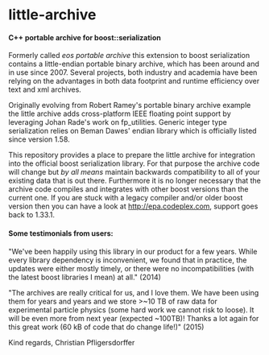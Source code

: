 # little-archive
#### C++ portable archive for boost::serialization

Formerly called *eos portable archive* this extension to boost serialization contains a little-endian portable binary archive, which has been around and in use since 2007. Several projects, both industry and academia have been relying on the advantages in both data footprint and runtime efficiency over text and xml archives. 

Originally evolving from Robert Ramey's portable binary archive example the little archive adds cross-platform IEEE floating point support by leveraging Johan Rade's work on fp_utilities. Generic integer type serialization relies on Beman Dawes' endian library which is officially listed since version 1.58.

This repository provides a place to prepare the little archive for integration into the official boost serialization library. For that purpose the archive code will change but *by all means* maintain backwards compatibility to all of your existing data that is out there. Furthermore it is no longer necessary that the archive code compiles and integrates with other boost versions than the current one. If you are stuck with a legacy compiler and/or older boost version then you can have a look at http://epa.codeplex.com, support goes back to 1.33.1.

#### Some testimonials from users:

"We've been happily using this library in our product for a few years. While every library dependency is inconvenient, we found that in practice, the updates were either mostly timely, or there were no incompatibilities (with the latest boost libraries I mean) at all." (2014)

"The archives are really critical for us, and I love them. We have been using them for years and years and we store >~10 TB of raw data for experimental particle physics (some hard work we cannot risk to loose). It will be even more from next year (expected ~100TB)! Thanks a lot again for this great work (60 kB of code that do change life!)" (2015)

Kind regards,
Christian Pfligersdorffer
